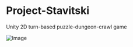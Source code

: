# Project-Stavitski
Unity 2D turn-based puzzle-dungeon-crawl game

![Image](https://github.com/SellBro/Project-Stavitski/blob/main/Assets/Sprites/Main%20Menu/Build%20Screenshot%202021.02.28%20-%2017.26.18.34.png)
